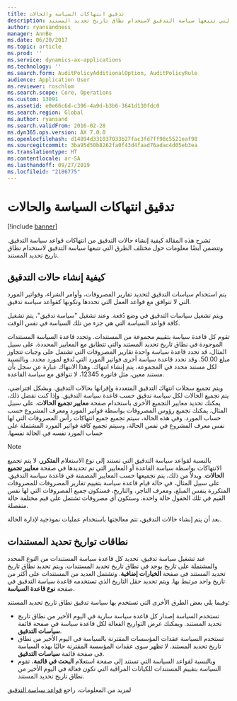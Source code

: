 ```yaml
---
title: تدقيق انتهاكات السياسة والحالات
description: تشرح هذه المقالة كيفية إنشاء حالات التدقيق من انتهاكات قواعد سياسة التدقيق. وتتضمن أيضًا معلومات حول مختلف الطرق التي تتبعها سياسة التدقيق لاستخدام نطاق تاريخ تحديد المستند.
author: ryansandness
manager: AnnBe
ms.date: 06/20/2017
ms.topic: article
ms.prod: ''
ms.service: dynamics-ax-applications
ms.technology: ''
ms.search.form: AuditPolicyAdditionalOption, AuditPolicyRule
audience: Application User
ms.reviewer: roschlom
ms.search.scope: Core, Operations
ms.custom: 13091
ms.assetid: e0e66c6d-c396-4a9d-b3b6-3641d130fdc0
ms.search.region: Global
ms.author: ryansand
ms.search.validFrom: 2016-02-28
ms.dyn365.ops.version: AX 7.0.0
ms.openlocfilehash: d14894d331037033b27fac3fd7ff98c5521eaf98
ms.sourcegitcommit: 3ba95d50b8262fa0f43d4faad76adac4d05eb3ea
ms.translationtype: HT
ms.contentlocale: ar-SA
ms.lasthandoff: 09/27/2019
ms.locfileid: "2186775"
---
```

# <a name="audit-policy-violations-and-cases"></a>تدقيق انتهاكات السياسة والحالات

[!include [banner](../includes/banner.md)]

تشرح هذه المقالة كيفية إنشاء حالات التدقيق من انتهاكات قواعد سياسة التدقيق. وتتضمن أيضًا معلومات حول مختلف الطرق التي تتبعها سياسة التدقيق لاستخدام نطاق تاريخ تحديد المستند.

<a name="how-audit-cases-are-generated"></a>كيفية إنشاء حالات التدقيق
-----------------------------

يتم استخدام سياسات التدقيق لتحديد تقارير المصروفات، وأوامر الشراء، وفواتير المورد التي لا تتوافق مع قواعد العمل التي تحددها وتكونها كقواعد سياسة تدقيق. 

ويتم تشغيل سياسات التدقيق في وضع دُفعة. وعند تشغيل "سياسة تدقيق"، يتم تشغيل كافة قواعد السياسة التي هي جزء من تلك السياسة في نفس الوقت.

تقوم كل قاعدة سياسة بتقييم مجموعة من المستندات. وتحدد قاعدة السياسة المستندات الموجودة في نطاق تاريخ تحديد المستند والتي تتطابق مع المعايير المحددة. على سبيل المثال، قد تحدد قاعدة سياسة واحدة تقارير المصروفات التي تشتمل على وجبات تتجاوز مبلغ 50.00. وقد تحدد قاعدة سياسة أخرى فواتير المورد التي تُدفع لمورد محدد. وبالنسبة لكل مستند محدد في المجموعة، يتم إنشاء انتهاك. وهذا الانتهاك عبارة عن سجل بأن مستند معين، مثل فاتورة 12345، لا تتوافق مع سياسة القاعدة. 

ويتم تجميع سجلات انتهاك التدقيق المتعددة وإقرانها بحالات التدقيق. وبشكل افتراضي، يتم تجميع الحالات لكل سياسة تدقيق حسب قاعدة سياسة التدقيق. وإذا كنت تفضل ذلك، يمكنك تحديد معايير التجميع الأخرى باستخدام صفحة **معايير تجميع الحالات**. ‏‫على سبيل المثال، يمكنك تجميع رؤوس المصروفات بواسطة فواتير المورد ومعرف المشروع حسب حساب المورد. وفي هذه الحالة، سيتم تجميع جميع انتهاكات رأس المصروفات التي لها نفس معرف المشروع في نفس الحالة، وسيتم تجميع كافة فواتير المورد المشتملة على حساب المورد نفسه في الحالة نفسها.‬ 

> [!NOTE]
> بالنسبة لقواعد سياسة التدقيق التي تستند إلى نوع الاستعلام **المتكرر**، لا يتم تجميع الانتهاكات بواسطة سياسة القاعدة أو المعايير التي تم تحديدها في صفحة **معايير تجميع الحالات**. وبدلاً من ذلك، يتم تجميعها حسب المعايير المضمنة في قاعدة سياسة التدقيق. على سبيل المثال، في حالة قيام قاعدة سياسة بتقييم تقارير المصروفات للمصروفات المتكررة بنفس المبلغ، ومعرف التاجر، والتاريخ، فستكون جميع المصروفات التي لها نفس القيم في تلك الحقول حالة واحدة. وستكون أي مصروفات تشتمل على قيم مختلفة حالة منفصلة.

بعد أن يتم إنشاء حالات التدقيق، تتم معالجتها باستخدام عمليات نموذجية لإدارة الحالة.

## <a name="document-selection-date-ranges"></a>نطاقات تواريخ تحديد المستندات
عند تشغيل سياسة تدقيق، تحديد كل قاعدة سياسة المستندات من النوع المحدد والمشتملة على تاريخ يوجد في نطاق تاريخ تحديد المستندات. ويتم تحديد نطاق تاريخ تحديد المستند في صفحة **الخيارات إضافية**. وتشتمل العديد من المستندات على أكثر من تاريخ واحد مرتبط بها. ويتم تحديد حقل التاريخ الذي تستخدمه قاعدة سياسة التدقيق في صفحة **نوع قاعدة السياسة**.

وفيما يلي بعض الطرق الأخرى التي تستخدم بها سياسة تدقيق نطاق تاريخ تحديد المستند:

-   تستخدم السياسة إصدار كل قاعدة سياسة سارية في اليوم الأخير من نطاق تاريخ تحديد المستند. ويمكنك عرض التواريخ الفعالة لكل قاعدة سياسة في صفحة قائمة **سياسات التدقيق**.
-   تستخدم السياسة عقدات المؤسسات المقترنة بالسياسة في اليوم الأخير من نطاق تاريخ تحديد المستند. لا تظهر سوى عقدات المؤسسة المقترنة حاليًا بهذه السياسة في صفحة قائمة **سياسات التدقيق**.
-   وبالنسبة لقواعد السياسة التي تستند إلى صفحة استعلام **البحث في قائمة**، تقوم السياسة بتقييم المستندات للكيانات المراقبة التي تكون فعالة في اليوم الأخير من نطاق تاريخ تحديد المستند.


‏‫لمزيد من المعلومات، راجع [قواعد سياسة التدقيق](audit-policy-rules.md)



